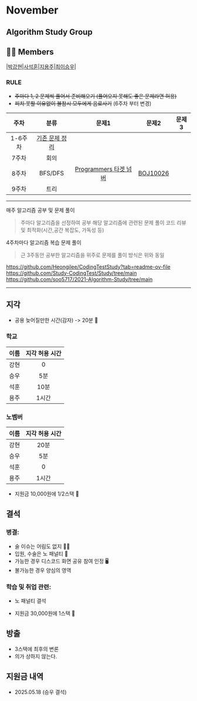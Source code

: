 # November
Algorithm Study Group
------------------------------------------------------------------------------
## 🙋‍♂️ Members
|[박강현](https://github.com/Dev-PKH)|[사석훈](https://github.com/Clear-head)|[지용주](https://github.com/dksldhodkseho)|[최이승우](https://github.com/nvmith)|

### RULE
- <s>주마다 1, 2 문제씩 풀어서 준비해오기 (풀어오지 못해도 좋은 문제라면 허용)
- 피치 못할 이유없이 불참시 모두에게 음료사기</s> (6주차 부터 변경)

|주차|분류|문제1|문제2|문제3| 
|:---:|:---:|:---:|:---:|:---:|
|1-6주차|[기존 문제 정리](/pre_study)||||
|7주차|회의| | | |
|8주차|BFS/DFS|<A href="https://github.com/nvmith/November/tree/main/cur_study/BFS%26DFS/%ED%83%80%EC%BC%93%20%EB%84%98%EB%B2%84"> Programmers 타겟 넘버 </A>|[BOJ10026](https://github.com/nvmith/November/tree/main/cur_study/BFS%26DFS/BOJ10026)|  |
|9주차|트리||||


-------------------------------------------------------------------------------
매주 알고리즘 공부 및 문제 풀이
> 주마다 알고리즘을 선정하여 공부
> 해당 알고리즘에 관련된 문제 풀이
> 코드 리뷰 및 최적화(시간,공간 복잡도, 가독성 등)

4주차마다 알고리즘 복습 문제 풀이
>근 3주동안 공부한 알고리즘을 위주로 문제를 풀이
> 방식은 위와 동일


https://github.com/Heongilee/CodingTestStudy?tab=readme-ov-file
https://github.com/Study-CodingTest/Study/tree/main
https://github.com/soo5717/2021-Algorithm-Study/tree/main


-------------------------------------------------------------------------------
## 지각

- 공용 늦어질만한 시간(감자) -> 20분 🥔

### 학교
|이름|지각 허용 시간|
|:---:|:---:|
|강현|0|
|승우|5분|
|석훈|10분|
|용주|1시간|

### 노벰버
|이름|지각 허용 시간|
|:---:|:---:|
|강현|20분|
|승우|5분|
|석훈|0|
|용주|1시간|

- 지원금 10,000원에 1/2스택 💸

## 결석

### 병결:
- 술 이슈는 어림도 없지 🍺🚫
- 입원, 수술은 노 패널티 💉
- 가능한 경우 디스코드 화면 공유 참여 인정 🖥️
- 불가능한 경우 양심의 영역

### 학습 및 취업 관련:
- 노 패널티 결석

- 지원금 30,000원에 1스택 💸

## 방출

- 3스택에 최후의 변론
- 의가 상하지 않는다.

## 지원금 내역
- 2025.05.18 (승우 결석)
